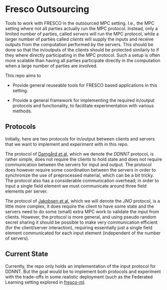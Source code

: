 # Fresco Outsourcing
Tools to work with FRESCO in the outsourced MPC setting. I.e., the MPC setting where not all parties actually run the MPC protocol. Instead, only a limited number of parties, called *servers* will run the MPC protocol, while a larger number of parties called *clients* will supply the inputs and receive outputs from the computation performed by the servers. This should be done so that the in/outputs of the clients should be protected similarly to if they where directly participating in the MPC protocol. Such a setup is often more scalable than having all parties participate directly in the computation when a large number of parties are involved.

This repo aims to 

- Provide general reuseable tools for FRESCO based applications in this setting. 

- Provide a general framework for implementing the required in/output protocols and functionality, to facilitate experimentation with various methods.

## Protocols

Initially, here are two protocols for in/output between clients and servers that we want to implement and experiment with in this repo. 

The protocol of [Damgård et al](https://eprint.iacr.org/2015/1006), which we denote the *DDNNT* protocol, is rather simple, does not require the clients to hold state and does not require communication between the servers for input and output. The protocol does however require some coordination between the servers in order to synchronize the use of preprocessed material, which can be a bit tricky. The protocol also has a considerable communication overhead; in order to input a single field element we must communicate around three field elements per server. 

The protocol of [Jakobsen et al](https://eprint.iacr.org/2016/037), which we will denote the *JNO* protocol, is a little more complex, it does require the client to have some state and the servers need to do some (small) extra MPC work to validate the input from clients. However, the protocol is more general, and using pseudo random secret sharing it should be possible to make very communication efficient (for the client/server interaction), requiring essentially just a single field element communicated for each input element (independent of the number of servers).


## Current State

Currently, the repo only holds an implementation of the input protocol for DDNNT. But the goal would be to implement both protocols and experiment with the trade-offs in some realistic deployment (such as the Federated Learning setting explored in [fresco-ml](https://github.com/aicis/fresco-ml).
